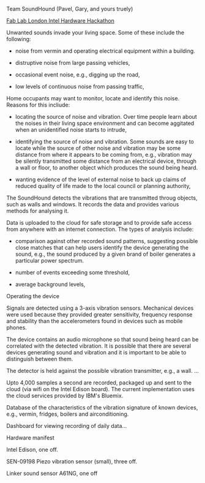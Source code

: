 Team SoundHound (Pavel, Gary, and yours truely)

[Fab Lab London Intel Hardware Hackathon](http://fablablondon.org/events/fab-lab-london-intel-hardware-hackathon/)


Unwanted sounds invade your living space.  Some of these include
the following:

* noise from vermin and operating electrical equipment within
a building.

* distruptive noise from large passing vehicles,

* occasional event noise, e.g., digging up the road,

* low levels of continuous noise from passing traffic,

Home occupants may want to monitor, locate and identify this
noise.  Reasons for this incliude:

* locating the source of noise and vibration.  Over time people
learn about the noises in their living space environment and can
become aggitated when an unidentified noise starts to intrude,

* identifying the source of noise and vibration.  Some sounds
are easy to locate while the source of other noise and vibration
may be some distance from where it appears to be coming from,
e.g., vibration may be silently transmitted some distance from an
electrical device, through a wall or floor, to another object
which produces the sound being heard.

* wanting evidence of the level of external noise to back up claims
of reduced quality of life made to the local council or planning
authority,

The SoundHound detects the vibrations that are transmitted
throug objects, such as walls and windows.  It records the
data and provides various methods for analysing it.

Data is uploaded to the cloud for safe storage and to
provide safe access from anywhere with an internet connection.
The types of analysis include:

* comparison against other recorded sound patterns, suggesting
possible close matches that can help users identify the device
generating the sound, e.g., the sound produced by a given brand of
boiler generates a particular power spectrum.

* number of events exceeding some threshold,

* average background levels,

Operating the device

Signals are detected using a 3-axis vibration sensors.
Mechanical devices were used because they provided greater sensitivity,
frequency response and stability than the accelerometers
found in devices such as mobile phones.

The device contains an audio microphone so that sound being
heard can be correlated with the detected vibration.  It is
possible that there are several devices generating
sound and vibration and it is important to be able to distinguish
between them.

The detector is held against the possible vibration transmitter,
e.g., a wall. ...

Upto 4,000 samples a second are recorded, packaged up and
sent to the cloud (via wifi on the Intel Edison board).
The current implementation uses the cloud services provided
by IBM's Bluemix.

Database of the characteristics of the vibration signature
of known devices, e.g., vermin, fridges, boilers and airconditioning.

Dashboard for viewing recording of daily data...


Hardware manifest

Intel Edison, one off.

SEN-09198 Piezo vibration sensor (small), three off.

Linker sound sensor A61NG, one off


